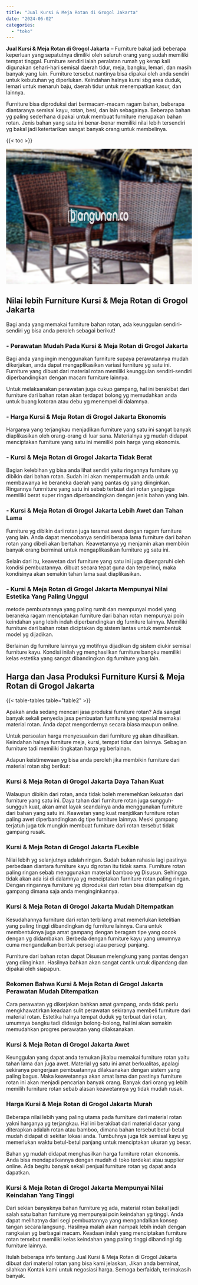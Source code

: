 ```yaml
---
title: "Jual Kursi & Meja Rotan di Grogol Jakarta"
date: "2024-06-02"
categories: 
  - "toko"
---
```


**Jual Kursi & Meja Rotan di Grogol Jakarta** – Furniture bakal jadi beberapa keperluan yang sepatutnya dimiliki oleh seluruh orang yang sudah memiliki tempat tinggal. Furniture sendiri ialah peralatan rumah yg kerap kali digunakan sehari-hari semisal daerah tidur, meja, bangku, lemari, dan masih banyak yang lain. Furniture tersebut nantinya bisa dipakai oleh anda sendiri untuk kebutuhan yg diperlukan. Keindahan halnya kursi sbg area duduk, lemari untuk menaruh baju, daerah tidur untuk menempatkan kasur, dan lainnya.

Furniture bisa diproduksi dari bermacam-macam ragam bahan, beberapa diantaranya semisal kayu, rotan, besi, dan lain sebagainya. Beberapa bahan yg paling sederhana dipakai untuk membuat furniture merupakan bahan rotan. Jenis bahan yang satu ini benar-benar memiliki nilai lebih tersendiri yg bakal jadi ketertarikan sangat banyak orang untuk membelinya.

{{< toc >}}

![Jual Kursi & Meja Rotan di Grogol Jakarta](/images/kursi-meja-rotan-murah43.png)

## Nilai lebih Furniture Kursi & Meja Rotan di Grogol Jakarta

Bagi anda yang memakai furniture bahan rotan, ada keunggulan sendiri-sendiri yg bisa anda peroleh sebagai berikut!

### \- Perawatan Mudah Pada Kursi & Meja Rotan di Grogol Jakarta

Bagi anda yang ingin menggunakan furniture supaya perawatannya mudah dikerjakan, anda dapat mengaplikasikan variasi furniture yg satu ini. Furniture yang dibuat dari material rotan memiliki keunggulan sendiri-sendiri diperbandingkan dengan macam furniture lainnya.

Untuk melaksanakan perawatan juga cukup gampang, hal ini berakibat dari furniture dari bahan rotan akan terdapat bolong yg memudahkan anda untuk buang kotoran atau debu yg menempel di dalamnya.

### \- Harga Kursi & Meja Rotan di Grogol Jakarta Ekonomis

Harganya yang terjangkau menjadikan furniture yang satu ini sangat banyak diaplikasikan oleh orang-orang di luar sana. Materialnya yg mudah didapat menciptakan furniture yang satu ini memiliki poin harga yang ekonomis.

### \- Kursi & Meja Rotan di Grogol Jakarta Tidak Berat

Bagian kelebihan yg bisa anda lihat sendiri yaitu ringannya furniture yg dibikin dari bahan rotan. Sudah ini akan mempermudah anda untuk membawanya ke beraneka daerah yang pantas dg yang diinginkan. Ringannya funrniture yang satu ini sebab terbuat dari rotan yang juga memiliki berat super ringan diperbandingkan dengan jenis bahan yang lain.

### \- Kursi & Meja Rotan di Grogol Jakarta Lebih Awet dan Tahan Lama

Furniture yg dibikin dari rotan juga teramat awet dengan ragam furniture yang lain. Anda dapat mencobanya sendiri berapa lama furniture dari bahan rotan yang dibeli akan bertahan. Keawetannya yg menjamin akan membikin banyak orang berminat untuk mengaplikasikan furniture yg satu ini.

Selain dari itu, keawetan dari furniture yang satu ini juga dipengaruhi oleh kondisi pembuatannya. dibuat secara tepat guna dan terperinci, maka kondisinya akan semakin tahan lama saat diaplikasikan.

### \- Kursi & Meja Rotan di Grogol Jakarta Mempunyai Nilai Estetika Yang Paling Unggul

metode pembuatannya yang paling rumit dan mempunyai model yang beraneka ragam menciptakan furniture dari bahan rotan mempunyai poin keindahan yang lebih indah diperbandingkan dg furniture lainnya. Memiliki furniture dari bahan rotan diciptakan dg sistem lantas untuk membentuk model yg dijadikan.

Berlainan dg furniture lainnya yg motifnya dijadikan dg sistem diukir semisal furniture kayu. Kondisi inilah yg menghasilkan furniture bangku memiliki kelas estetika yang sangat dibandingkan dg furniture yang lain.

## Harga dan Jasa Produksi Furniture Kursi & Meja Rotan di Grogol Jakarta

{{< table-tables table="table2" >}}

Apakah anda sedang mencari jasa produksi furniture rotan? Ada sangat banyak sekali penyedia jasa pembuatan furniture yang spesial memakai material rotan. Anda dapat mengordernya secara biasa maupun online.

Untuk persoalan harga menyesuaikan dari furniture yg akan dihasilkan. Keindahan halnya furniture meja, kursi, tempat tidur dan lainnya. Sebagian furniture tadi memiliki tingkatan harga yg berlainan.

Adapun keistimewaan yg bisa anda peroleh jika membikin furniture dari material rotan sbg berikut:

### Kursi & Meja Rotan di Grogol Jakarta Daya Tahan Kuat

Walaupun dibikin dari rotan, anda tidak boleh meremehkan kekuatan dari furniture yang satu ini. Daya tahan dari furniture rotan juga sungguh-sungguh kuat, akan amat layak seandainya anda menggunakan furniture dari bahan yang satu ini. Keawetan yang kuat menjdikan furniture rotan paling awet diperbandingkan dg tipe furniture lainnya. Meski gampang terjatuh juga tdk mungkin membuat furniture dari rotan tersebut tidak gampang rusak.

### Kursi & Meja Rotan di Grogol Jakarta FLexible

Nilai lebih yg selanjutnya adalah ringan. Sudah bukan rahasia lagi pastinya perbedaan diantara furniture kayu dg rotan itu tidak sama. Furniture rotan paling ringan sebab menggunakan material bamboo yg Disusun. Sehingga tidak akan ada isi di dalamnya yg menciptakan furniture rotan paling ringan. Dengan ringannya furniture yg diproduksi dari rotan bisa ditempatkan dg gampang dimana saja anda menginginkannya.

### Kursi & Meja Rotan di Grogol Jakarta Mudah Ditempatkan

Kesudahannya furniture dari rotan terbilang amat memerlukan ketelitian yang paling tinggi dibandingkan dg furniture lainnya. Cara untuk membentuknya juga amat gampang dengan beragam tipe yang cocok dengan yg didambakan. Berbeda dengan furniture kayu yang umumnya cuma mengandalkan bentuk persegi atau persegi panjang.

Furniture dari bahan rotan dapat Disusun melengkung yang pantas dengan yang diinginkan. Hasilnya bahkan akan sangat cantik untuk dipandang dan dipakai oleh siapapun.

### Rekomen Bahwa Kursi & Meja Rotan di Grogol Jakarta Perawatan Mudah Ditempatkan

Cara perawatan yg dikerjakan bahkan amat gampang, anda tidak perlu mengkhawatirkan keadaan sulit perawatan sekiranya membeli furniture dari material rotan. Estetika halnya tempat duduk yg terbuat dari rotan, umumnya bangku tadi didesign bolong-bolong, hal ini akan semakin memudahkan progres perawatan yang dilaksanakan.

### Kursi & Meja Rotan di Grogol Jakarta Awet

Keunggulan yang dapat anda temukan jikalau memakai furniture rotan yaitu tahan lama dan juga awet. Material yg satu ini amat berkualitas, apalagi sekiranya pengerjaan pembuatannya dilaksanakan dengan sistem yang paling bagus. Maka keawetannya akan amat lama dan pastinya furniture rotan ini akan menjadi pencarian banyak orang. Banyak dari orang yg lebih memilih furniture rotan sebab alasan keawetannya yg tidak mudah rusak.

### Harga Kursi & Meja Rotan di Grogol Jakarta Murah

Beberapa nilai lebih yang paling utama pada furniture dari material rotan yakni harganya yg terjangkau. Hal ini berakibat dari material dasar yang diterapkan adalah rotan atau bamboo, dimana bahan tersebut betul-betul mudah didapat di sekitar lokasi anda. Tumbuhnya juga tdk semisal kayu yg memerlukan waktu betul-betul panjang untuk menciptakan ukuran yg besar.

Bahan yg mudah didapat menghasilkan harga furniture rotan ekonomis. Anda bisa mendapatkannya dengan mudah di toko terdekat atau supplier online. Ada begitu banyak sekali penjual furniture rotan yg dapat anda dapatkan.

### Kursi & Meja Rotan di Grogol Jakarta Mempunyai Nilai Keindahan Yang Tinggi

Dari sekian banyaknya bahan furniture yg ada, material rotan bakal jadi salah satu bahan furniture yg mempunyai poin keindahan yg tinggi. Anda dapat melihatnya dari segi pembuatannya yang mengandalkan konsep tangan secara langsung. Hasilnya malah akan nampak lebih indah dengan rangkaian yg berbagai macam. Keadaan inilah yang menciptakan furniture rotan tersebut memiliki kelas keindahan yang paling tinggi dibandingi dg furniture lainnya.

Itulah beberapa info tentang Jual Kursi & Meja Rotan di Grogol Jakarta dibuat dari material rotan yang bisa kami jelaskan, Jikan anda berminat, silahkan Kontak kami untuk negosiasi harga. Semoga berfaidah, terimakasih banyak.
